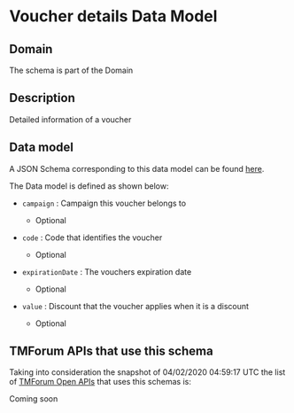 # Voucher details Data Model

## Domain

The  schema is part of the  Domain

## Description

Detailed information of a voucher

## Data model

A JSON Schema corresponding to this data model can be found
[here](https://github.com/tmforum-rand/schemas/blob/candidates/Customer/VoucherDetails.schema.json).

The Data model is defined as shown below:

- `campaign` : Campaign this voucher belongs to

  - Optional


- `code` : Code that identifies the voucher

  - Optional


- `expirationDate` : The vouchers expiration date

  - Optional


- `value` : Discount that the voucher applies when it is a discount

  - Optional






## TMForum APIs that use this schema

Taking into consideration the snapshot of 04/02/2020 04:59:17 UTC the list of [TMForum Open APIs](https://www.tmforum.org/open-apis/) that uses this schemas is:

Coming soon